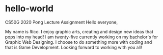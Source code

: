 # hello-world
CS50G 2020 Pong Lecture Assignment
Hello everyone,

My name is Rico. I enjoy graphic arts, creating and design new ideas that pops into my head! I am twenty-five currently working on my bachelor's for Graphic Web Designing. I choose to do something more with coding and that is Game Development. Looking forward to working with you all!
